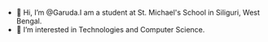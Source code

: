 - 👋 Hi, I’m @Garuda.I am a student at St. Michael's School in Siliguri, West Bengal.
- 👀 I’m interested in Technologies and Computer Science.

<!---
PrinceLahoti/PrinceLahoti is a ✨ special ✨ repository because its `README.md` (this file) appears on your GitHub profile.
You can click the Preview link to take a look at your changes.
--->
